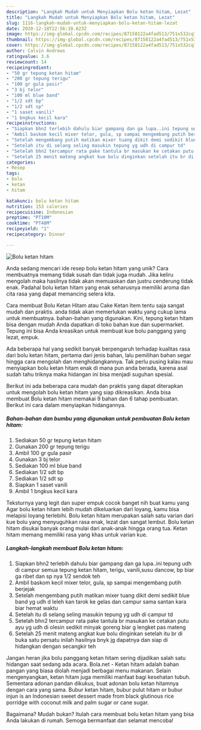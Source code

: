 ```yaml
---
description: "Langkah Mudah untuk Menyiapkan Bolu ketan hitam, Lezat"
title: "Langkah Mudah untuk Menyiapkan Bolu ketan hitam, Lezat"
slug: 1116-langkah-mudah-untuk-menyiapkan-bolu-ketan-hitam-lezat
date: 2020-12-18T22:56:18.623Z
image: https://img-global.cpcdn.com/recipes/87158122a4fad513/751x532cq70/bolu-ketan-hitam-foto-resep-utama.jpg
thumbnail: https://img-global.cpcdn.com/recipes/87158122a4fad513/751x532cq70/bolu-ketan-hitam-foto-resep-utama.jpg
cover: https://img-global.cpcdn.com/recipes/87158122a4fad513/751x532cq70/bolu-ketan-hitam-foto-resep-utama.jpg
author: Calvin Andrews
ratingvalue: 3.6
reviewcount: 14
recipeingredient:
- "50 gr tepung ketan hitam"
- "200 gr tepung terigu"
- "100 gr gula pasir"
- "3 bj telor"
- "100 ml blue band"
- "1/2 sdt bp"
- "1/2 sdt sp"
- "1 saset vanili"
- "1 bngkus kecil kara"
recipeinstructions:
- "Siapkan bhn2 terlebih dahulu biar gampang dan ga lupa..ini tepung udh di campur semua tepung ketan hitam, terigu, vanili,susu dancow, bp biar ga ribet dan sp nya 1/2 sendok teh"
- "Ambil baskom kecil mixer telor, gula, sp sampai mengembang putih berjejak"
- "Setelah mengembang putih matikan mixer tuang dikit demi sedikit blue band yg udh d leleh kan tarok ke gelas dan campur sama santan kara biar hemat waktu"
- "Setelah itu di selang seling masukin tepung yg udh di campur td"
- "Setelah bhn2 tercampur rata pake tantula br masukan ke cetakan putu ayu yg udh di olesin sedikit minyak goreng biar g lengket pas mateng"
- "Setelah 25 menit mateng angkat kue bolu dinginkan setelah itu br di buka satu persatu inilah hasilnya bnyk jg dapatnya dan siap di hidangkan dengan secangkir teh"
categories:
- Resep
tags:
- bolu
- ketan
- hitam

katakunci: bolu ketan hitam 
nutrition: 153 calories
recipecuisine: Indonesian
preptime: "PT10M"
cooktime: "PT48M"
recipeyield: "1"
recipecategory: Dinner

---
```



![Bolu ketan hitam](https://img-global.cpcdn.com/recipes/87158122a4fad513/751x532cq70/bolu-ketan-hitam-foto-resep-utama.jpg)

Anda sedang mencari ide resep bolu ketan hitam yang unik? Cara membuatnya memang tidak susah dan tidak juga mudah. Jika keliru mengolah maka hasilnya tidak akan memuaskan dan justru cenderung tidak enak. Padahal bolu ketan hitam yang enak seharusnya memiliki aroma dan cita rasa yang dapat memancing selera kita.

Cara membuat Bolu Ketan Hitam atau Cake Ketan Item tentu saja sangat mudah dan praktis. anda tidak akan memerlukan waktu yang cukup lama untuk membuatnya. bahan-bahan yang digunakan. Kini, tepung ketan hitam bisa dengan mudah Anda dapatkan di toko bahan kue dan supermarket. Tepung ini bisa Anda kreasikan untuk membuat kue bolu panggang yang lezat, empuk.

Ada beberapa hal yang sedikit banyak berpengaruh terhadap kualitas rasa dari bolu ketan hitam, pertama dari jenis bahan, lalu pemilihan bahan segar hingga cara mengolah dan menghidangkannya. Tak perlu pusing kalau mau menyiapkan bolu ketan hitam enak di mana pun anda berada, karena asal sudah tahu triknya maka hidangan ini bisa menjadi suguhan spesial.


Berikut ini ada beberapa cara mudah dan praktis yang dapat diterapkan untuk mengolah bolu ketan hitam yang siap dikreasikan. Anda bisa membuat Bolu ketan hitam memakai 9 bahan dan 6 tahap pembuatan. Berikut ini cara dalam menyiapkan hidangannya.

<!--inarticleads1-->

##### Bahan-bahan dan bumbu yang digunakan untuk pembuatan Bolu ketan hitam:

1. Sediakan 50 gr tepung ketan hitam
1. Gunakan 200 gr tepung terigu
1. Ambil 100 gr gula pasir
1. Gunakan 3 bj telor
1. Sediakan 100 ml blue band
1. Sediakan 1/2 sdt bp
1. Sediakan 1/2 sdt sp
1. Siapkan 1 saset vanili
1. Ambil 1 bngkus kecil kara


Teksturnya yang legit dan super empuk cocok banget nih buat kamu yang Agar bolu ketan hitam lebih mudah dikeluarkan dari loyang, kamu bisa melapisi loyang terlebihi. Bolu ketan hitam merupakan salah satu varian dari kue bolu yang menyuguhkan rasa enak, lezat dan sangat lembut. Bolu ketan hitam disukai banyak orang mulai dari anak-anak hingga orang tua. Ketan hitam memang memiliki rasa yang khas untuk varian kue. 

<!--inarticleads2-->

##### Langkah-langkah membuat Bolu ketan hitam:

1. Siapkan bhn2 terlebih dahulu biar gampang dan ga lupa..ini tepung udh di campur semua tepung ketan hitam, terigu, vanili,susu dancow, bp biar ga ribet dan sp nya 1/2 sendok teh
1. Ambil baskom kecil mixer telor, gula, sp sampai mengembang putih berjejak
1. Setelah mengembang putih matikan mixer tuang dikit demi sedikit blue band yg udh d leleh kan tarok ke gelas dan campur sama santan kara biar hemat waktu
1. Setelah itu di selang seling masukin tepung yg udh di campur td
1. Setelah bhn2 tercampur rata pake tantula br masukan ke cetakan putu ayu yg udh di olesin sedikit minyak goreng biar g lengket pas mateng
1. Setelah 25 menit mateng angkat kue bolu dinginkan setelah itu br di buka satu persatu inilah hasilnya bnyk jg dapatnya dan siap di hidangkan dengan secangkir teh


Jangan heran jika bolu panggang ketan hitam sering dijadikan salah satu hidangan saat sedang ada acara. Bola.net - Ketan hitam adalah bahan pangan yang biasa diolah menjadi berbagai menu makanan. Selain mengenyangkan, ketan hitam juga memiliki manfaat bagi kesehatan tubuh. Sementara adonan pandan dikukus, buat adonan bolu ketan hitamnya dengan cara yang sama. Bubur ketan hitam, bubur pulut hitam or bubur injun is an Indonesian sweet dessert made from black glutinous rice porridge with coconut milk and palm sugar or cane sugar. 

Bagaimana? Mudah bukan? Itulah cara membuat bolu ketan hitam yang bisa Anda lakukan di rumah. Semoga bermanfaat dan selamat mencoba!
